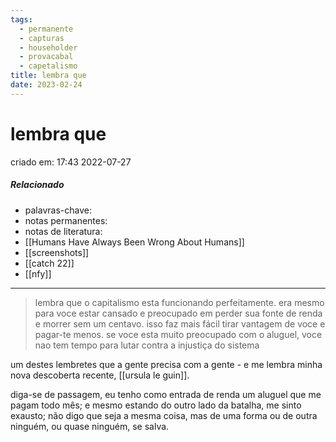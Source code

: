 ```yaml
---
tags:
  - permanente
  - capturas
  - householder
  - provacabal
  - capetalismo
title: lembra que
date: 2023-02-24
---
```

# lembra que
criado em: 17:43 2022-07-27

##### Relacionado
- palavras-chave: 
- notas permanentes:
- notas de literatura: 
- [[Humans Have Always Been Wrong About Humans]]
- [[screenshots]] 
- [[catch 22]] 
- [[nfy]]
---
>lembra que o capitalismo esta funcionando perfeitamente. era mesmo para voce estar cansado e preocupado em perder sua fonte de renda e morrer sem um centavo. isso faz mais fácil tirar vantagem de voce e pagar-te menos. se voce esta muito preocupado com o aluguel, voce nao tem tempo para lutar contra a injustiça do sistema

um destes lembretes que a gente precisa com a gente - e me lembra minha nova descoberta recente, [[ursula le guin]].

diga-se de passagem, eu tenho como entrada de renda um aluguel que me pagam todo mês; e mesmo estando do outro lado da batalha, me sinto exausto; não digo que seja a mesma coisa, mas de uma forma ou de outra ninguém, ou quase ninguém, se salva. 